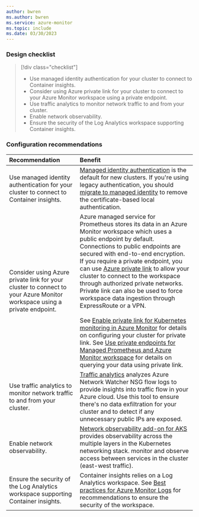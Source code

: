 ```yaml
---
author: bwren
ms.author: bwren
ms.service: azure-monitor
ms.topic: include
ms.date: 03/30/2023
---
```


### Design checklist

> [!div class="checklist"]
> - Use managed identity authentication for your cluster to connect to Container insights.
> - Consider using Azure private link for your cluster to connect to your Azure Monitor workspace using a private endpoint.
> - Use traffic analytics to monitor network traffic to and from your cluster.
> - Enable network observability.
> - Ensure the security of the Log Analytics workspace supporting Container insights.


### Configuration recommendations

| Recommendation | Benefit |
|:---|:---|
| Use managed identity authentication for your cluster to connect to Container insights. | [Managed identity authentication](../containers/container-insights-authentication.md) is the default for new clusters. If you're using legacy authentication, you should [migrate to managed identity](../containers/container-insights-authentication.md) to remove the certificate-based local authentication. |
| Consider using Azure private link for your cluster to connect to your Azure Monitor workspace using a private endpoint.| Azure managed service for Prometheus stores its data in an Azure Monitor workspace which uses a public endpoint by default. Connections to public endpoints are secured with end-to-end encryption. If you require a private endpoint, you can use [Azure private link](../logs/private-link-security.md) to allow your cluster to connect to the workspace through authorized private networks. Private link can also be used to force workspace data ingestion through ExpressRoute or a VPN.<br><br>See [Enable private link for Kubernetes monitoring in Azure Monitor](../containers/kubernetes-monitoring-private-link.md) for details on configuring your cluster for private link. See [Use private endpoints for Managed Prometheus and Azure Monitor workspace](../essentials/azure-monitor-workspace-private-endpoint.md) for details on querying your data using private link. |
| Use traffic analytics to monitor network traffic to and from your cluster. | [Traffic analytics](/azure/network-watcher/traffic-analytics) analyzes Azure Network Watcher NSG flow logs to provide insights into traffic flow in your Azure cloud. Use this tool to ensure there's no data exfiltration for your cluster and to detect if any unnecessary public IPs are exposed. |
| Enable network observability. | [Network observability add-on for AKS](https://techcommunity.microsoft.com/t5/azure-observability-blog/comprehensive-network-observability-for-aks-through-azure/ba-p/3825852) provides observability across the multiple layers in the Kubernetes networking stack. monitor and observe access between services in the cluster (east-west traffic). |
| Ensure the security of the Log Analytics workspace supporting Container insights. | Container insights relies on a Log Analytics workspace. See [Best practices for Azure Monitor Logs](../best-practices-logs.md#security) for recommendations to ensure the security of the workspace. |

